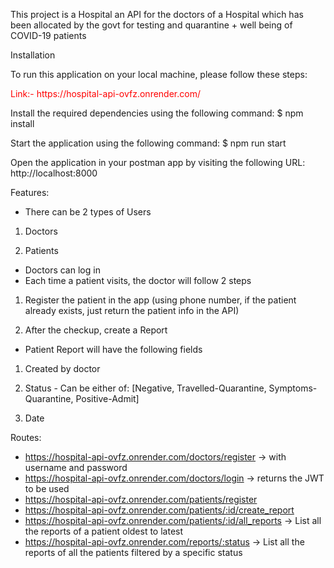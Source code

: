 This project is a Hospital an API for the doctors of a Hospital which has been allocated by the
govt for testing and quarantine + well being of COVID-19 patients

Installation

To run this application on your local machine, please follow these steps:

<p style="color:red;">Link:- https://hospital-api-ovfz.onrender.com/<p>

Install the required dependencies using the following command: $ npm install

Start the application using the following command: $ npm run start

Open the application in your postman app by visiting the following URL: http://localhost:8000

Features:

- There can be 2 types of Users

1. Doctors

2. Patients

- Doctors can log in
- Each time a patient visits, the doctor will follow 2 steps
 
1. Register the patient in the app (using phone number, if the patient already exists, just
return the patient info in the API)

2. After the checkup, create a Report
- Patient Report will have the following fields

1. Created by doctor

2. Status - Can be either of: [Negative, Travelled-Quarantine, Symptoms-Quarantine,
Positive-Admit]

3. Date


Routes:

- https://hospital-api-ovfz.onrender.com/doctors/register → with username and password
- https://hospital-api-ovfz.onrender.com/doctors/login → returns the JWT to be used
- https://hospital-api-ovfz.onrender.com/patients/register
- https://hospital-api-ovfz.onrender.com/patients/:id/create_report
- https://hospital-api-ovfz.onrender.com/patients/:id/all_reports → List all the reports of a patient oldest to latest
- https://hospital-api-ovfz.onrender.com/reports/:status → List all the reports of all the patients filtered by a specific status
